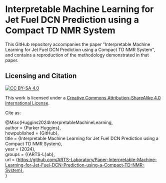 # Interpretable Machine Learning for Jet Fuel DCN Prediction using a Compact TD NMR System

This GitHub repository accompanies the paper "Interpretable Machine Learning for Jet Fuel DCN Prediction using a Compact TD NMR System", and contains a reproduction of the methodology demonstrated in that paper.

## Licensing and Citation

[![CC BY-SA 4.0][cc-by-sa-shield]][cc-by-sa]

This work is licensed under a
[Creative Commons Attribution-ShareAlike 4.0 International License][cc-by-sa].

[cc-by-sa]: http://creativecommons.org/licenses/by-sa/4.0/
[cc-by-sa-image]: https://licensebuttons.net/l/by-sa/4.0/88x31.png
[cc-by-sa-shield]: https://img.shields.io/badge/License-CC%20BY--SA%204.0-lightgrey.svg


Cite as:

@Misc{Huggins2024InterpretableMachineLearning,   
  author = {Parker Huggins},   
  howpublished = {GitHub},  
  title  = {Interpretable Machine Learning for Jet Fuel DCN Prediction using a Compact TD NMR System},   
  year   = {2024},  
  groups = {{ARTS-L}ab},    
  url    = {https://github.com/ARTS-Laboratory/Paper-Interpretable-Machine-Learning-for-Jet-Fuel-DCN-Prediction-using-a-Compact-TD-NMR-System},    
}